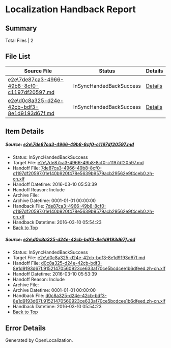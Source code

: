# <a name='report-top'></a> Localization Handback Report

## Summary
 Total Files | 2

## File List
 Source File | Status | Details 
 ----------- | ------ | ------- 
 [e2e\7de87ca3-4966-49b8-8cf0-c1197df20597.md](https://github.com/OpenLocalizationTest/oltest/blob/6ce8a07754b4bff485bfe9c3e155e551d2376b5a/e2e/7de87ca3-4966-49b8-8cf0-c1197df20597.md) | InSyncHandedBackSuccess | [Details](#f96964c0512ffbc0c064f52ce07679b629099ae71)
 [e2e\d0c8a325-d24e-42cb-bdf3-8e1d9193d67f.md](https://github.com/OpenLocalizationTest/oltest/blob/6ce8a07754b4bff485bfe9c3e155e551d2376b5a/e2e/d0c8a325-d24e-42cb-bdf3-8e1d9193d67f.md) | InSyncHandedBackSuccess | [Details](#5c6da443290fd6dff98f4817d172e3e32de619ab2)

## Item Details
##### <a name='f96964c0512ffbc0c064f52ce07679b629099ae71'></a> Source: [e2e\7de87ca3-4966-49b8-8cf0-c1197df20597.md](https://github.com/OpenLocalizationTest/oltest/blob/6ce8a07754b4bff485bfe9c3e155e551d2376b5a/e2e/7de87ca3-4966-49b8-8cf0-c1197df20597.md)
* Status: InSyncHandedBackSuccess
* Target File: [e2e\7de87ca3-4966-49b8-8cf0-c1197df20597.md](https://github.com/OpenLocalizationTestOrg/oltest.zh-cn/blob/14f8637f2d1a126789710c07b9812a72025bf4b2/e2e/7de87ca3-4966-49b8-8cf0-c1197df20597.md)
* Handoff File: [7de87ca3-4966-49b8-8cf0-c1197df20597.01e140b920f478e5639b9579acb29562e9f4ceb0.zh-cn.xlf](https://github.com/OpenLocalizationTestOrg/olhandoff/blob/425d5ce7b36d30bba6e89afcbd92e6108351db5b/ol-handoff/OpenLocalizationTestOrg/oltest.zh-cn/xinjiang/ht/7de87ca3-4966-49b8-8cf0-c1197df20597.01e140b920f478e5639b9579acb29562e9f4ceb0.zh-cn.xlf)
* Handoff Datetime: 2016-03-10 05:53:39
* Handoff Reason: Include
* Archive File: 
* Archive Datetime: 0001-01-01 00:00:00
* Handback File: [7de87ca3-4966-49b8-8cf0-c1197df20597.01e140b920f478e5639b9579acb29562e9f4ceb0.zh-cn.xlf](https://github.com/OpenLocalizationTestOrg/olhandback/blob/948d9c9eab45eda16eb6fb7885e9982fdc153f06/ol-handback/OpenLocalizationTestOrg/oltest.zh-cn/xinjiang/ht/7de87ca3-4966-49b8-8cf0-c1197df20597.01e140b920f478e5639b9579acb29562e9f4ceb0.zh-cn.xlf)
* Handback Datetime: 2016-03-10 05:54:23
* [Back to Top](#report-top)

##### <a name='5c6da443290fd6dff98f4817d172e3e32de619ab2'></a> Source: [e2e\d0c8a325-d24e-42cb-bdf3-8e1d9193d67f.md](https://github.com/OpenLocalizationTest/oltest/blob/6ce8a07754b4bff485bfe9c3e155e551d2376b5a/e2e/d0c8a325-d24e-42cb-bdf3-8e1d9193d67f.md)
* Status: InSyncHandedBackSuccess
* Target File: [e2e\d0c8a325-d24e-42cb-bdf3-8e1d9193d67f.md](https://github.com/OpenLocalizationTestOrg/oltest.zh-cn/blob/14f8637f2d1a126789710c07b9812a72025bf4b2/e2e/d0c8a325-d24e-42cb-bdf3-8e1d9193d67f.md)
* Handoff File: [d0c8a325-d24e-42cb-bdf3-8e1d9193d67f.91521470560923ce633af70ce5bcdcee1b6dfeed.zh-cn.xlf](https://github.com/OpenLocalizationTestOrg/olhandoff/blob/425d5ce7b36d30bba6e89afcbd92e6108351db5b/ol-handoff/OpenLocalizationTestOrg/oltest.zh-cn/xinjiang/ht/d0c8a325-d24e-42cb-bdf3-8e1d9193d67f.91521470560923ce633af70ce5bcdcee1b6dfeed.zh-cn.xlf)
* Handoff Datetime: 2016-03-10 05:53:39
* Handoff Reason: Include
* Archive File: 
* Archive Datetime: 0001-01-01 00:00:00
* Handback File: [d0c8a325-d24e-42cb-bdf3-8e1d9193d67f.91521470560923ce633af70ce5bcdcee1b6dfeed.zh-cn.xlf](https://github.com/OpenLocalizationTestOrg/olhandback/blob/948d9c9eab45eda16eb6fb7885e9982fdc153f06/ol-handback/OpenLocalizationTestOrg/oltest.zh-cn/xinjiang/ht/d0c8a325-d24e-42cb-bdf3-8e1d9193d67f.91521470560923ce633af70ce5bcdcee1b6dfeed.zh-cn.xlf)
* Handback Datetime: 2016-03-10 05:54:23
* [Back to Top](#report-top)


## Error Details

Generated by OpenLocalization.
